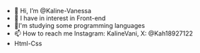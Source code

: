 - 👋 Hi, I’m @Kaline-Vanessa
- 👀 I have in interest in Front-end
- 🌱I'm studying some programming languages
- 📫 How to reach me Instagram: KalineVani, X: @Kah18927122
- Html-Css
